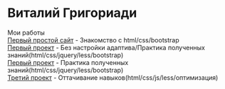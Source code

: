 # Виталий Григориади
Мои работы </br>
[Первый простой сайт](https://memfik.github.io/srctest/ "Мой первый сайт") - Знакомство с html/css/bootstrap </br>
[Первый проект](https://memfik.github.io/src2/ "Мой первый проект") - Без настройки адаптива/Практика полученных знаний(html/css/jquery/less/bootstrap) </br>
[Первый проект](https://memfik.github.io/src/ "Мой второй проект") - Практика полученных знаний(html/css/jquery/less/bootstrap) </br>
[Третий проект](https://memfik.github.io/tromso/ "Мой третий проект") - Оттачивание навыков(html/css/js/less/оптимизация) </br>

